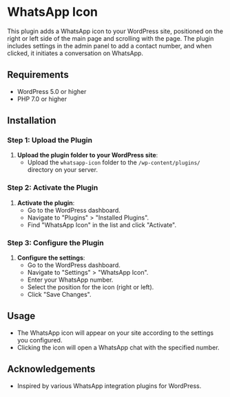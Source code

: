 # WhatsApp Icon

This plugin adds a WhatsApp icon to your WordPress site, positioned on the right or left side of the main page and scrolling with the page. The plugin includes settings in the admin panel to add a contact number, and when clicked, it initiates a conversation on WhatsApp.

## Requirements

- WordPress 5.0 or higher
- PHP 7.0 or higher

## Installation

### Step 1: Upload the Plugin

1. **Upload the plugin folder to your WordPress site**:
   - Upload the `whatsapp-icon` folder to the `/wp-content/plugins/` directory on your server.

### Step 2: Activate the Plugin

1. **Activate the plugin**:
   - Go to the WordPress dashboard.
   - Navigate to "Plugins" > "Installed Plugins".
   - Find "WhatsApp Icon" in the list and click "Activate".

### Step 3: Configure the Plugin

1. **Configure the settings**:
   - Go to the WordPress dashboard.
   - Navigate to "Settings" > "WhatsApp Icon".
   - Enter your WhatsApp number.
   - Select the position for the icon (right or left).
   - Click "Save Changes".

## Usage

- The WhatsApp icon will appear on your site according to the settings you configured.
- Clicking the icon will open a WhatsApp chat with the specified number.

## Acknowledgements

- Inspired by various WhatsApp integration plugins for WordPress.
